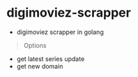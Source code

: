 # digimoviez-scrapper
- digimoviez scrapper in golang
> Options
- get latest series update
- get new domain